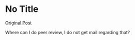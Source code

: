 # No Title

[Original Post](https://discourse.onlinedegree.iitm.ac.in/t/171541/5)

<p>Where  can I do  peer review, I do not get mail regarding that?</p>